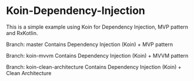 # Koin-Dependency-Injection
This is a simple example using Koin for Dependency Injection, MVP pattern and RxKotlin.

Branch: master 
Contains Dependency Injection (Koin) + MVP pattern

Branch: koin-mvvm
Contains Dependency Injection (Koin) + MVVM pattern

Branch: koin-clean-architecture
Contains Dependency Injection (Koin) + Clean Architecture
